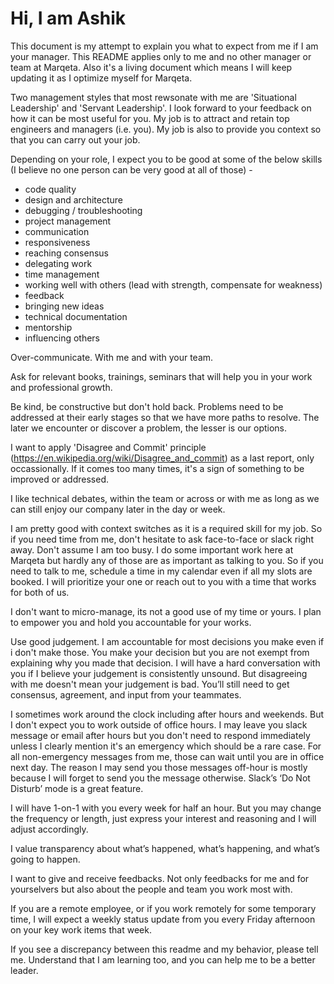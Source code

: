 # Hi, I am Ashik

This document is my attempt to explain you what to expect from me if I am your manager. This README applies only to me and no other manager or team at Marqeta. Also it's a living document which means I will keep updating it as I optimize myself for Marqeta.

Two management styles that most rewsonate with me are 'Situational Leadership' and 'Servant Leadership'. I look forward to your feedback on how it can be most useful for you. My job is to attract and retain top engineers and managers (i.e. you). My job is also to provide you context so that you can carry out your job.

Depending on your role, I expect you to be good at some of the below skills (I believe no one person can be very good at all of those) -

* code quality
* design and architecture
* debugging / troubleshooting
* project management
* communication
* responsiveness
* reaching consensus
* delegating work
* time management
* working well with others (lead with strength, compensate for weakness)
* feedback
* bringing new ideas
* technical documentation
* mentorship
* influencing others

Over-communicate. With me and with your team.

Ask for relevant books, trainings, seminars that will help you in your work and professional growth.

Be kind, be constructive but don't hold back. Problems need to be addressed at their early stages so that we have more paths to resolve. The later we encounter or discover a problem, the lesser is our options.

I want to apply 'Disagree and Commit' principle (https://en.wikipedia.org/wiki/Disagree_and_commit) as a last report, only occassionally. If it comes too many times, it's a sign of something to be improved or addressed.

I like technical debates, within the team or across or with me as long as we can still enjoy our company later in the day or week.

I am pretty good with context switches as it is a required skill for my job. So if you need time from me, don't hesitate to ask face-to-face or slack right away. Don't assume I am too busy. I do some important work here at Marqeta but hardly any of those are as important as talking to you. So if you need to talk to me, schedule a time in my calendar even if all my slots are booked. I will prioritize your one or reach out to you with a time that works for both of us.

I don't want to micro-manage, its not a good use of my time or yours. I plan to empower you and hold you accountable for your works.

Use good judgement. I am accountable for most decisions you make even if i don't make those. You make your decision but you are not exempt from explaining why you made that decision. I will have a hard conversation with you if I believe your judgement is consistently unsound. But disagreeing with me doesn't mean your judgement is bad. You’ll still need to get consensus, agreement, and input from your teammates.

I sometimes work around the clock including after hours and weekends. But I don't expect you to work outside of office hours.  I may leave you slack message or email after hours but you don't need to respond immediately unless I clearly mention it's an emergency which should be a rare case. For all non-emergency messages from me, those can wait until you are in office next day. The reason I may send you those messages off-hour is mostly because I will forget to send you the message otherwise. Slack’s ‘Do Not Disturb’ mode is a great feature.

I will have 1-on-1 with you every week for half an hour. But you may change the frequency or length, just express your interest and reasoning and I will adjust accordingly.

I value transparency about what’s happened, what’s happening, and what’s going to happen.

I want to give and receive feedbacks. Not only feedbacks for me and for yourselvers but also about the people and team you work most with.

If you are a remote employee, or if you work remotely for some temporary time, I will expect a weekly status update from you every Friday afternoon on your key work items that week.

If you see a discrepancy between this readme and my behavior, please tell me. Understand that I am learning too, and you can help me to be a better leader.


